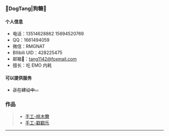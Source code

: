 
### 👋DogTang|狗糖👋
#### 个人信息
- 电话：13514628862 15694520769
- QQ：1661494059
- 微信：RMGNAT
- BIlibili UID：428225475
- 邮箱📮：tang1142@foxmail.com
- 擅长：吃 EMO 内耗


#### 可以提供服务
- ~~正在建设中...~~







### 作品

> * [手工-桃木簪](https://www.bilibili.com/video/BV1zW4y1H7dd/)
> * [手工-戳戳乐](https://www.bilibili.com/video/BV1j7411Q7cr/)

-----

